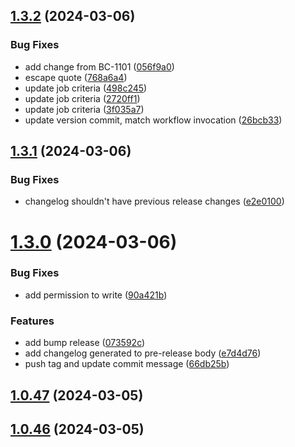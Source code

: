 ## [1.3.2](https://github.com/abdulghani/test-release/compare/v1.3.1...v1.3.2) (2024-03-06)


### Bug Fixes

* add change from BC-1101 ([056f9a0](https://github.com/abdulghani/test-release/commit/056f9a0442fb415c27526af90c2232fd57fbc0cf))
* escape quote ([768a6a4](https://github.com/abdulghani/test-release/commit/768a6a42c37f4e310a5cf6d5170c154156714ab9))
* update job criteria ([498c245](https://github.com/abdulghani/test-release/commit/498c245f1c55e451adb958c40342ce273be16fee))
* update job criteria ([2720ff1](https://github.com/abdulghani/test-release/commit/2720ff11bed7fc40549e2968f1fc5ee317615af5))
* update job criteria ([3f035a7](https://github.com/abdulghani/test-release/commit/3f035a7137dfd09fcf93d0a7813e517621189c33))
* update version commit, match workflow invocation ([26bcb33](https://github.com/abdulghani/test-release/commit/26bcb3397ecf2f052447d269b323f5c21d3875b3))



## [1.3.1](https://github.com/abdulghani/test-release/compare/v1.3.0...v1.3.1) (2024-03-06)


### Bug Fixes

* changelog shouldn't have previous release changes ([e2e0100](https://github.com/abdulghani/test-release/commit/e2e01006775b1ac6548b1f0a6d741304613e1135))



# [1.3.0](https://github.com/abdulghani/test-release/compare/v1.0.47...v1.3.0) (2024-03-06)


### Bug Fixes

* add permission to write ([90a421b](https://github.com/abdulghani/test-release/commit/90a421b7ba7dc39fbcf1caca481d81774d920500))


### Features

* add bump release ([073592c](https://github.com/abdulghani/test-release/commit/073592c639222c32160d19c6f468aa5cbd0dc607))
* add changelog generated to pre-release body ([e7d4d76](https://github.com/abdulghani/test-release/commit/e7d4d762821c38d2e6b82a06022a1a747b631f53))
* push tag and update commit message ([66db25b](https://github.com/abdulghani/test-release/commit/66db25b4c8cb2b20e46441944ed99a48a56883df))



## [1.0.47](https://github.com/abdulghani/test-release/compare/v1.0.46...v1.0.47) (2024-03-05)



## [1.0.46](https://github.com/abdulghani/test-release/compare/v1.0.45...v1.0.46) (2024-03-05)




